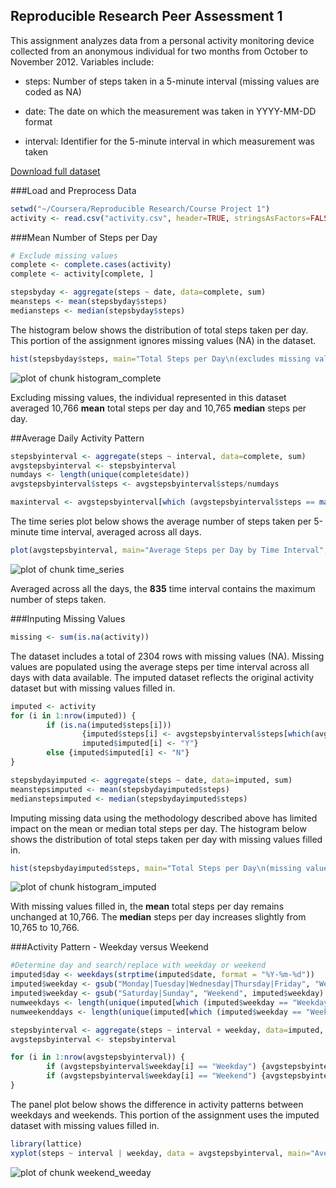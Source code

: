 Reproducible Research Peer Assessment 1
---

This assignment analyzes data from a personal activity monitoring device collected from an anonymous individual for two months from October to November 2012. Variables include:

- steps: Number of steps taken in a 5-minute interval (missing values are coded as NA)

- date: The date on which the measurement was taken in YYYY-MM-DD format

- interval: Identifier for the 5-minute interval in which measurement was taken

[Download full dataset](https://d396qusza40orc.cloudfront.net/repdata%2Fdata%2Factivity.zip)

###Load and Preprocess Data


```r
setwd("~/Coursera/Reproducible Research/Course Project 1")
activity <- read.csv("activity.csv", header=TRUE, stringsAsFactors=FALSE)
```

###Mean Number of Steps per Day



```r
# Exclude missing values
complete <- complete.cases(activity)
complete <- activity[complete, ] 

stepsbyday <- aggregate(steps ~ date, data=complete, sum) 
meansteps <- mean(stepsbyday$steps)
mediansteps <- median(stepsbyday$steps)
```


The histogram below shows the distribution of total steps taken per day. This portion of the assignment ignores missing values (NA) in the dataset. 


```r
hist(stepsbyday$steps, main="Total Steps per Day\n(excludes missing values)", xlab="Steps per Day", col="slategray3")
```

<img src="figure/histogram_complete.png" title="plot of chunk histogram_complete" alt="plot of chunk histogram_complete" style="display: block; margin: auto;" />

Excluding missing values, the individual represented in this dataset averaged 10,766 **mean** total steps per day and 10,765 **median** steps per day.


##Average Daily Activity Pattern


```r
stepsbyinterval <- aggregate(steps ~ interval, data=complete, sum)
avgstepsbyinterval <- stepsbyinterval
numdays <- length(unique(complete$date))
avgstepsbyinterval$steps <- avgstepsbyinterval$steps/numdays

maxinterval <- avgstepsbyinterval[which (avgstepsbyinterval$steps == max(avgstepsbyinterval$steps)),"interval" ]
```


The time series plot below shows the average number of steps taken per 5-minute time interval, averaged across all days.


```r
plot(avgstepsbyinterval, main="Average Steps per Day by Time Interval", xlab="5-minute interval", ylab="Number Steps Taken (Averaged across All Days)", type="l")
```

<img src="figure/time_series.png" title="plot of chunk time_series" alt="plot of chunk time_series" style="display: block; margin: auto;" />

Averaged across all the days, the **835** time interval contains the maximum number of steps taken.


###Inputing Missing Values


```r
missing <- sum(is.na(activity))
```

The dataset includes a total of 2304 rows with missing values (NA).  Missing values are populated using the average steps per time interval across all days with data available.  The imputed dataset reflects the original activity dataset but with missing values filled in.


```r
imputed <- activity
for (i in 1:nrow(imputed)) {
        if (is.na(imputed$steps[i])) 
                {imputed$steps[i] <- avgstepsbyinterval$steps[which(avgstepsbyinterval$interval == imputed$interval[i])]
                imputed$imputed[i] <- "Y"}   
        else {imputed$imputed[i] <- "N"}
}

stepsbydayimputed <- aggregate(steps ~ date, data=imputed, sum)
meanstepsimputed <- mean(stepsbydayimputed$steps)
medianstepsimputed <- median(stepsbydayimputed$steps)
```

Imputing missing data using the methodology described above has limited impact on the mean or median total steps per day. The histogram below shows the distribution of total steps taken per day with missing values filled in.


```r
hist(stepsbydayimputed$steps, main="Total Steps per Day\n(missing values are imputed)", xlab="Steps per Day", col="slategray3") 
```

<img src="figure/histogram_imputed.png" title="plot of chunk histogram_imputed" alt="plot of chunk histogram_imputed" style="display: block; margin: auto;" />

With missing values filled in, the **mean** total steps per day remains unchanged at 10,766.  The **median** steps per day increases slightly from 10,765 to 10,766.

###Activity Pattern - Weekday versus Weekend


```r
#Determine day and search/replace with weekday or weekend
imputed$day <- weekdays(strptime(imputed$date, format = "%Y-%m-%d"))
imputed$weekday <- gsub("Monday|Tuesday|Wednesday|Thursday|Friday", "Weekday", imputed$day)
imputed$weekday <- gsub("Saturday|Sunday", "Weekend", imputed$weekday)
numweekdays <- length(unique(imputed[which (imputed$weekday == "Weekday"),"date"]))
numweekenddays <- length(unique(imputed[which (imputed$weekday == "Weekend"),"date"]))

stepsbyinterval <- aggregate(steps ~ interval + weekday, data=imputed, sum)
avgstepsbyinterval <- stepsbyinterval

for (i in 1:nrow(avgstepsbyinterval)) {
        if (avgstepsbyinterval$weekday[i] == "Weekday") {avgstepsbyinterval$steps[i] <- avgstepsbyinterval$steps[i]/numweekdays}
        if (avgstepsbyinterval$weekday[i] == "Weekend") {avgstepsbyinterval$steps[i] <- avgstepsbyinterval$steps[i]/numweekenddays}
}
```


The panel plot below shows the difference in activity patterns between weekdays and weekends.  This portion of the assignment uses the imputed dataset with missing values filled in.


```r
library(lattice)
xyplot(steps ~ interval | weekday, data = avgstepsbyinterval, main="Average Steps per Day by Time Interval\nWeekend vs. Weekday",xlab="5-minute interval", ylab="Number Steps Taken (Averaged across All Days)", type="l", layout=c(1,2))
```

<img src="figure/weekend_weeday.png" title="plot of chunk weekend_weeday" alt="plot of chunk weekend_weeday" style="display: block; margin: auto;" />
